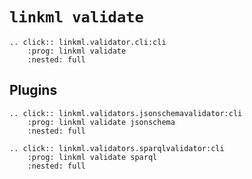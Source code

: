 # `linkml validate`

```{eval-rst} 
.. click:: linkml.validator.cli:cli
    :prog: linkml validate
    :nested: full
```

## Plugins

```{eval-rst} 
.. click:: linkml.validators.jsonschemavalidator:cli
    :prog: linkml validate jsonschema
    :nested: full
```

```{eval-rst} 
.. click:: linkml.validators.sparqlvalidator:cli
    :prog: linkml validate sparql
    :nested: full
```